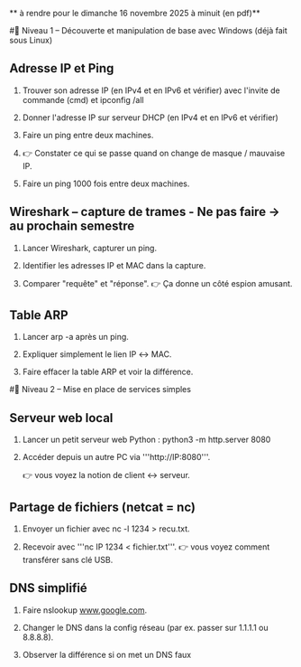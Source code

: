 ** à rendre pour le dimanche 16 novembre 2025 à minuit (en pdf)**


#🔹 Niveau 1 – Découverte et manipulation de base avec Windows (déjà fait sous Linux)



## Adresse IP et Ping

1. Trouver son adresse IP (en IPv4 et en IPv6 et vérifier) avec l'invite de commande (cmd) et ipconfig /all

2. Donner l'adresse IP sur serveur DHCP (en IPv4 et en IPv6 et vérifier)

3. Faire un ping entre deux machines.

4. 👉 Constater ce qui se passe quand on change de masque / mauvaise IP.

5. Faire un ping 1000 fois entre deux machines.


## Wireshark – capture de trames - Ne pas faire -> au prochain semestre

1. Lancer Wireshark, capturer un ping.

2. Identifier les adresses IP et MAC dans la capture.

3. Comparer "requête" et "réponse".
	👉 Ça donne un côté espion amusant.

## Table ARP

1. Lancer arp -a après un ping.

2. Expliquer simplement le lien IP ↔ MAC.

3. Faire effacer la table ARP et voir la différence.

#🔹 Niveau 2 – Mise en place de services simples

## Serveur web local

1. Lancer un petit serveur web Python : python3 -m http.server 8080

2. Accéder depuis un autre PC via '''http://IP:8080'''.

	👉 vous voyez la notion de client ↔ serveur.

## Partage de fichiers (netcat = nc)

1. Envoyer un fichier avec nc -l 1234 > recu.txt.

2. Recevoir avec '''nc IP 1234 < fichier.txt'''.
	👉 vous voyez comment transférer sans clé USB.

## DNS simplifié

1. Faire nslookup www.google.com.

2. Changer le DNS dans la config réseau (par ex. passer sur 1.1.1.1 ou 8.8.8.8).

3. Observer la différence si on met un DNS faux
